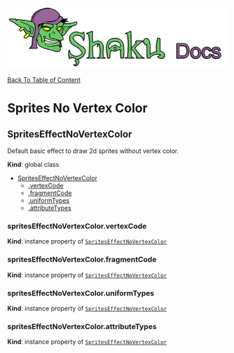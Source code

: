 ![Shaku JS](resources/logo-sm.png)

[Back To Table of Content](index.md)

# Sprites No Vertex Color

<a name="SpritesEffectNoVertexColor"></a>

## SpritesEffectNoVertexColor
Default basic effect to draw 2d sprites without vertex color.

**Kind**: global class  

* [SpritesEffectNoVertexColor](#SpritesEffectNoVertexColor)
    * [.vertexCode](#SpritesEffectNoVertexColor+vertexCode)
    * [.fragmentCode](#SpritesEffectNoVertexColor+fragmentCode)
    * [.uniformTypes](#SpritesEffectNoVertexColor+uniformTypes)
    * [.attributeTypes](#SpritesEffectNoVertexColor+attributeTypes)

<a name="SpritesEffectNoVertexColor+vertexCode"></a>

### spritesEffectNoVertexColor.vertexCode
**Kind**: instance property of [<code>SpritesEffectNoVertexColor</code>](#SpritesEffectNoVertexColor)  
<a name="SpritesEffectNoVertexColor+fragmentCode"></a>

### spritesEffectNoVertexColor.fragmentCode
**Kind**: instance property of [<code>SpritesEffectNoVertexColor</code>](#SpritesEffectNoVertexColor)  
<a name="SpritesEffectNoVertexColor+uniformTypes"></a>

### spritesEffectNoVertexColor.uniformTypes
**Kind**: instance property of [<code>SpritesEffectNoVertexColor</code>](#SpritesEffectNoVertexColor)  
<a name="SpritesEffectNoVertexColor+attributeTypes"></a>

### spritesEffectNoVertexColor.attributeTypes
**Kind**: instance property of [<code>SpritesEffectNoVertexColor</code>](#SpritesEffectNoVertexColor)  
